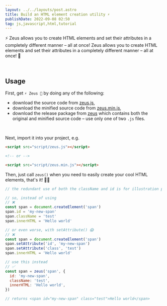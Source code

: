 ```yaml
---
layout: ../../layouts/post.astro
title: Build an HTML element creation utility ⚡
publishDate: 2022-09-08 02:50
tag: js,javascript,html,tutorial
---
```


⚡ Zeus allows you to create HTML elements and set their attributes in a completely different manner &ndash; all at once! Zeus allows you to create HTML elements and set their attributes in a completely different manner &ndash; all at once! 🦅

<br>

## Usage

First, get `⚡ Zeus 🦅` by doing any of the following:

- download the source code from [zeus.js](https://raw.githubusercontent.com/igorskyflyer/js-zeus/main/src/zeus.js),
- download the minified source code from [zeus.min.js](https://raw.githubusercontent.com/igorskyflyer/js-zeus/main/dist/zeus.min.js),
- download the release package from [zeus](https://github.com/igorskyflyer/js-zeus/releases/tag/v1.0.0) which contains both the original and minified source code &ndash; use only one of two `.js` files.

<br>

Next, import it into your project, e.g.

```html
<script src="script/zeus.js"></script>

<!-- or -->

<script src="script/zeus.min.js"></script>
```

Then, just call `zeus()` when you need to easily create your cool HTML elements, that's it! 🦸‍♂️

```js
// the redundant use of both the className and id is for illustration purposes only

// so, instead of using
// ❌
const span = document.createElement('span')
span.id = 'my-new-span'
span.className = 'test'
span.innerHTML = 'Hello world'

// or even worse, with setAttribute() 😱
// ❌
const span = document.createElement('span')
span.setAttribute('id', 'my-new-span')
span.setAttribute('class', 'test')
span.innerHTML = 'Hello world'

// use this instead
// ✅
const span = zeus('span', {
  id: 'my-new-span',
  className: 'test',
  innerHTML: 'Hello world',
})

// returns <span id="my-new-span" class="test">Hello world</span>
```
